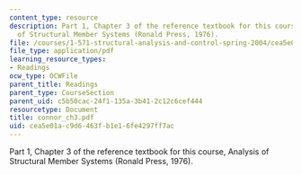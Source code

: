 ```yaml
---
content_type: resource
description: Part 1, Chapter 3 of the reference textbook for this course, Analysis
  of Structural Member Systems (Ronald Press, 1976).
file: /courses/1-571-structural-analysis-and-control-spring-2004/cea5e01ac9d6463fb1e16fe4297ff7ac_connor_ch3.pdf
file_type: application/pdf
learning_resource_types:
- Readings
ocw_type: OCWFile
parent_title: Readings
parent_type: CourseSection
parent_uid: c5b50cac-24f1-135a-3b41-2c12c6cef444
resourcetype: Document
title: connor_ch3.pdf
uid: cea5e01a-c9d6-463f-b1e1-6fe4297ff7ac
---
```

Part 1, Chapter 3 of the reference textbook for this course, Analysis of Structural Member Systems (Ronald Press, 1976).

